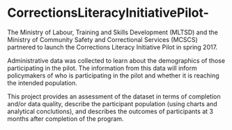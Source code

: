 # CorrectionsLiteracyInitiativePilot-

The Ministry of Labour, Training and Skills Development (MLTSD) and the Ministry of Community Safety and Correctional Services (MCSCS) partnered to launch the Corrections Literacy Initiative Pilot in spring 2017.  

Administrative data was collected to learn about the demographics of those participating in the pilot. The information from this data will inform policymakers of who is participating in the pilot and whether it is reaching the intended population.

This project provides an assessment of the dataset in terms of completion and/or data quality, describe the participant population (using charts and analytical conclutions), and describes the outcomes of participants at 3 months after completion of the program.
